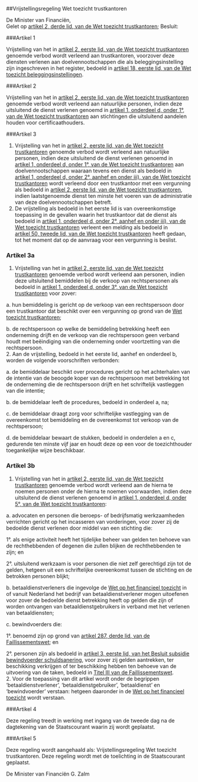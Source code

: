 <meta http-equiv='Content-Type' content='text/html; charset=utf-8' />

##Vrijstellingsregeling Wet toezicht trustkantoren

De Minister van Financiën,  
Gelet op [artikel 2, derde lid, van de Wet toezicht trustkantoren](../../../../../../wet/wet/toezicht/trustkantoren/BWBR0016189/README.md);
Besluit:    

###Artikel 1 

Vrijstelling van het in [artikel 2, eerste lid, van de Wet toezicht trustkantoren](../../../../../../wet/wet/toezicht/trustkantoren/BWBR0016189/README.md) genoemde verbod wordt verleend aan trustkantoren, voorzover deze diensten verlenen aan doelvennootschappen die als beleggingsinstelling zijn ingeschreven in het register, bedoeld in [artikel 18, eerste lid, van de Wet toezicht beleggingsinstellingen](../../../../../../wet/wet/toezicht/beleggingsinstellingen/BWBR0004809/README.md).

###Artikel 2 

Vrijstelling van het in [artikel 2, eerste lid, van de Wet toezicht trustkantoren](../../../../../../wet/wet/toezicht/trustkantoren/BWBR0016189/README.md) genoemde verbod wordt verleend aan natuurlijke personen, indien deze uitsluitend de dienst verlenen genoemd in [artikel 1, onderdeel d, onder 1°, van de Wet toezicht trustkantoren](../../../../../../wet/wet/toezicht/trustkantoren/BWBR0016189/README.md) aan stichtingen die uitsluitend aandelen houden voor certificaathouders.

###Artikel 3 

1. Vrijstelling van het in [artikel 2, eerste lid, van de Wet toezicht trustkantoren](../../../../../../wet/wet/toezicht/trustkantoren/BWBR0016189/README.md) genoemde verbod wordt verleend aan natuurlijke personen, indien deze uitsluitend de dienst verlenen genoemd in [artikel 1, onderdeel d, onder 1°, van de Wet toezicht trustkantoren](../../../../../../wet/wet/toezicht/trustkantoren/BWBR0016189/README.md) aan doelvennootschappen waaraan tevens een dienst als bedoeld in [artikel 1, onderdeel d, onder 2°, aanhef en onder iii), van de Wet toezicht trustkantoren](../../../../../../wet/wet/toezicht/trustkantoren/BWBR0016189/README.md) wordt verleend door een trustkantoor met een vergunning als bedoeld in [artikel 2, eerste lid, van de Wet toezicht trustkantoren](../../../../../../wet/wet/toezicht/trustkantoren/BWBR0016189/README.md), indien laatstgenoemde dienst ten minste het voeren van de administratie van deze doelvennootschappen betreft.
2. De vrijstelling als bedoeld in het eerste lid is van overeenkomstige toepassing in de gevallen waarin het trustkantoor dat de dienst als bedoeld in [artikel 1, onderdeel d, onder 2°, aanhef en onder iii), van de Wet toezicht trustkantoren](../../../../../../wet/wet/toezicht/trustkantoren/BWBR0016189/README.md) verleent een melding als bedoeld in [artikel 50, tweede lid, van de Wet toezicht trustkantoren](../../../../../../wet/wet/toezicht/trustkantoren/BWBR0016189/README.md) heeft gedaan, tot het moment dat op de aanvraag voor een vergunning is beslist.

### Artikel  3a  

1.  Vrijstelling van het in [artikel 2, eerste lid, van de Wet toezicht trustkantoren](../../../../../../wet/wet/toezicht/trustkantoren/BWBR0016189/README.md) genoemde verbod wordt verleend aan personen, indien deze uitsluitend bemiddelen bij de verkoop van rechtspersonen als bedoeld in [artikel 1, onderdeel d, onder 3°, van de Wet toezicht trustkantoren](../../../../../../wet/wet/toezicht/trustkantoren/BWBR0016189/README.md) voor zover: 

a. hun bemiddeling is gericht op de verkoop van een rechtspersoon door een trustkantoor dat beschikt over een vergunning op grond van de [Wet toezicht trustkantoren](../../../../../../wet/wet/toezicht/trustkantoren/BWBR0016189/README.md);  

b. de rechtspersoon op welke de bemiddeling betrekking heeft een onderneming drijft en de verkoop van die rechtspersoon geen verband houdt met beëindiging van die onderneming onder voortzetting van die rechtspersoon.     
2.  Aan de vrijstelling, bedoeld in het eerste lid, aanhef en onderdeel b, worden de volgende voorschriften verbonden: 

a. de bemiddelaar beschikt over procedures gericht op het achterhalen van de intentie van de beoogde koper van de rechtspersoon met betrekking tot de onderneming die de rechtspersoon drijft en het schriftelijk vastleggen van die intentie;  

b. de bemiddelaar leeft de procedures, bedoeld in onderdeel a, na;  

c. de bemiddelaar draagt zorg voor schriftelijke vastlegging van de overeenkomst tot bemiddeling en de overeenkomst tot verkoop van de rechtspersoon;  

d. de bemiddelaar bewaart de stukken, bedoeld in onderdelen a en c, gedurende ten minste vijf jaar en houdt deze op een voor de toezichthouder toegankelijke wijze beschikbaar.    

### Artikel  3b  

1.  Vrijstelling van het in [artikel 2, eerste lid, van de Wet toezicht trustkantoren](../../../../../../wet/wet/toezicht/trustkantoren/BWBR0016189/README.md) genoemde verbod wordt verleend aan de hierna te noemen personen onder de hierna te noemen voorwaarden, indien deze uitsluitend de dienst verlenen genoemd in [artikel 1, onderdeel d, onder 5°, van de Wet toezicht trustkantoren](../../../../../../wet/wet/toezicht/trustkantoren/BWBR0016189/README.md): 

a. advocaten en personen die beroeps- of bedrijfsmatig werkzaamheden verrichten gericht op het incasseren van vorderingen, voor zover zij de bedoelde dienst verlenen door middel van een stichting die: 

1°. als enige activiteit heeft het tijdelijke beheer van gelden ten behoeve van de rechthebbenden of degenen die zullen blijken de rechthebbenden te zijn; en  

2°. uitsluitend werkzaam is voor personen die niet zelf gerechtigd zijn tot de gelden, hetgeen uit een schriftelijke overeenkomst tussen de stichting en de betrokken personen blijkt;    

b. betaaldienstverleners die ingevolge de [Wet op het financieel toezicht](../../../../../../wet/wet/op/het/financieel/toezicht/BWBR0020368/README.md) in of vanuit Nederland het bedrijf van betaaldienstverlener mogen uitoefenen voor zover de bedoelde dienst betrekking heeft op gelden die zijn of worden ontvangen van betaaldienstgebruikers in verband met het verlenen van betaaldiensten;  

c. bewindvoerders die: 

1°. benoemd zijn op grond van [artikel 287, derde lid, van de Faillissementswet](../../../../../../wet/faillissementswet/BWBR0001860/README.md); en  

2°. personen zijn als bedoeld in [artikel 3, eerste lid, van het Besluit subsidie bewindvoerder schuldsanering](../../../../../../AMvB/besluit/subsidie/bewindvoerder/schuldsanering/BWBR0012226/README.md), voor zover zij gelden aantrekken, ter beschikking verkrijgen of ter beschikking hebben ten behoeve van de uitvoering van de taken, bedoeld in [Titel III van de Faillissementswet](../../../../../../wet/faillissementswet/BWBR0001860/README.md).       
2.  Voor de toepassing van dit artikel wordt onder de begrippen ‘betaaldienstverlener’, ‘betaaldienstgebruiker’, ‘betaaldienst’ en ‘bewindvoerder’ verstaan: hetgeen daaronder in de [Wet op het financieel toezicht](../../../../../../wet/wet/op/het/financieel/toezicht/BWBR0020368/README.md) wordt verstaan.  

###Artikel 4 

Deze regeling treedt in werking met ingang van de tweede dag na de dagtekening van de Staatscourant waarin zij wordt geplaatst.

###Artikel 5 

Deze regeling wordt aangehaald als: Vrijstellingsregeling Wet toezicht trustkantoren.
Deze regeling wordt met de toelichting in de Staatscourant geplaatst.   

De 
Minister van Financiën 
G. Zalm      
